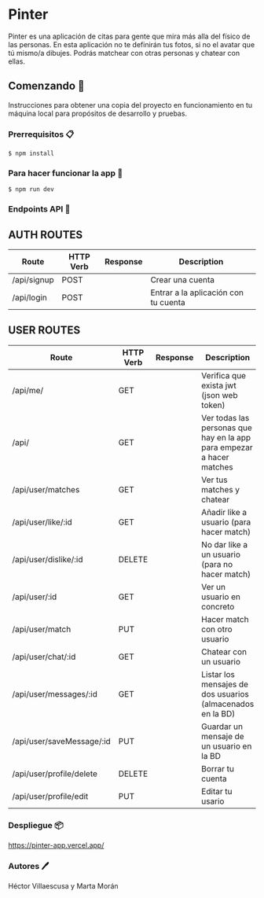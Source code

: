 
# Pinter
Pinter es una aplicación de citas para gente que mira más alla del físico de las personas. En esta aplicación no te definirán tus fotos, si no el avatar que tú mismo/a dibujes. Podrás matchear con otras personas y chatear con ellas. 
## Comenzando 🚀️
Instrucciones para obtener una copia del proyecto en funcionamiento en tu máquina local para propósitos de desarrollo y pruebas.

### Prerrequisitos 📋️
    $ npm install

### Para hacer funcionar la app 🚀
    $ npm run dev
    
### Endpoints API 📍️

## AUTH ROUTES 

Route | HTTP Verb | Response | Description
| -- | -- | -- |-- |
/api/signup | POST | | Crear una cuenta
/api/login | POST | | Entrar a la aplicación con tu cuenta

## USER ROUTES

Route | HTTP Verb | Response |Description
| -- | -- | -- |-- |
/api/me/| GET | | Verifica que exista jwt (json web token)
/api/| GET | | Ver todas las personas que hay en la app para empezar a hacer matches
/api/user/matches| GET | |Ver tus matches y chatear |
/api/user/like/:id | GET | | Añadir like a usuario (para hacer match)
/api/user/dislike/:id | DELETE | | No dar like a un usuario (para no hacer match)
/api/user/:id | GET | |Ver un usuario en concreto
/api/user/match| PUT | |Hacer match con otro usuario
/api/user/chat/:id| GET | |Chatear con un usuario |
/api/user/messages/:id | GET | |Listar los mensajes de dos usuarios (almacenados en la BD)
/api/user/saveMessage/:id | PUT | | Guardar un mensaje de un usuario en la BD
/api/user/profile/delete  | DELETE | | Borrar tu cuenta
/api/user/profile/edit | PUT | |Editar tu usario




### Despliegue 📦️
https://pinter-app.vercel.app/

### Autores 🖊️
Héctor Villaescusa y Marta Morán

